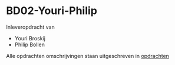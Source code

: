 # BD02-Youri-Philip
Inleveropdracht van 
- Youri Broskij
- Philip Bollen

Alle opdrachten omschrijvingen staan uitgeschreven in [opdrachten](./opdrachten.md)
